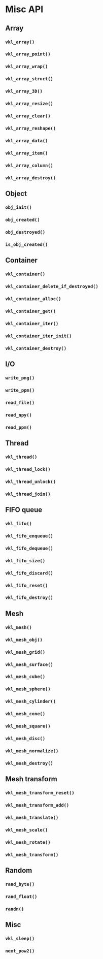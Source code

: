 # Misc API


## Array

### `vkl_array()`
### `vkl_array_point()`
### `vkl_array_wrap()`
### `vkl_array_struct()`
### `vkl_array_3D()`
### `vkl_array_resize()`
### `vkl_array_clear()`
### `vkl_array_reshape()`
### `vkl_array_data()`
### `vkl_array_item()`
### `vkl_array_column()`
### `vkl_array_destroy()`


## Object

### `obj_init()`
### `obj_created()`
### `obj_destroyed()`
### `is_obj_created()`


## Container

### `vkl_container()`
### `vkl_container_delete_if_destroyed()`
### `vkl_container_alloc()`
### `vkl_container_get()`
### `vkl_container_iter()`
### `vkl_container_iter_init()`
### `vkl_container_destroy()`


## I/O

### `write_png()`
### `write_ppm()`
### `read_file()`
### `read_npy()`
### `read_ppm()`


## Thread

### `vkl_thread()`
### `vkl_thread_lock()`
### `vkl_thread_unlock()`
### `vkl_thread_join()`


## FIFO queue

### `vkl_fifo()`
### `vkl_fifo_enqueue()`
### `vkl_fifo_dequeue()`
### `vkl_fifo_size()`
### `vkl_fifo_discard()`
### `vkl_fifo_reset()`
### `vkl_fifo_destroy()`


## Mesh

### `vkl_mesh()`
### `vkl_mesh_obj()`
### `vkl_mesh_grid()`
### `vkl_mesh_surface()`
### `vkl_mesh_cube()`
### `vkl_mesh_sphere()`
### `vkl_mesh_cylinder()`
### `vkl_mesh_cone()`
### `vkl_mesh_square()`
### `vkl_mesh_disc()`
### `vkl_mesh_normalize()`
### `vkl_mesh_destroy()`


## Mesh transform

### `vkl_mesh_transform_reset()`
### `vkl_mesh_transform_add()`
### `vkl_mesh_translate()`
### `vkl_mesh_scale()`
### `vkl_mesh_rotate()`
### `vkl_mesh_transform()`


## Random

### `rand_byte()`
### `rand_float()`
### `randn()`


## Misc

### `vkl_sleep()`
### `next_pow2()`
